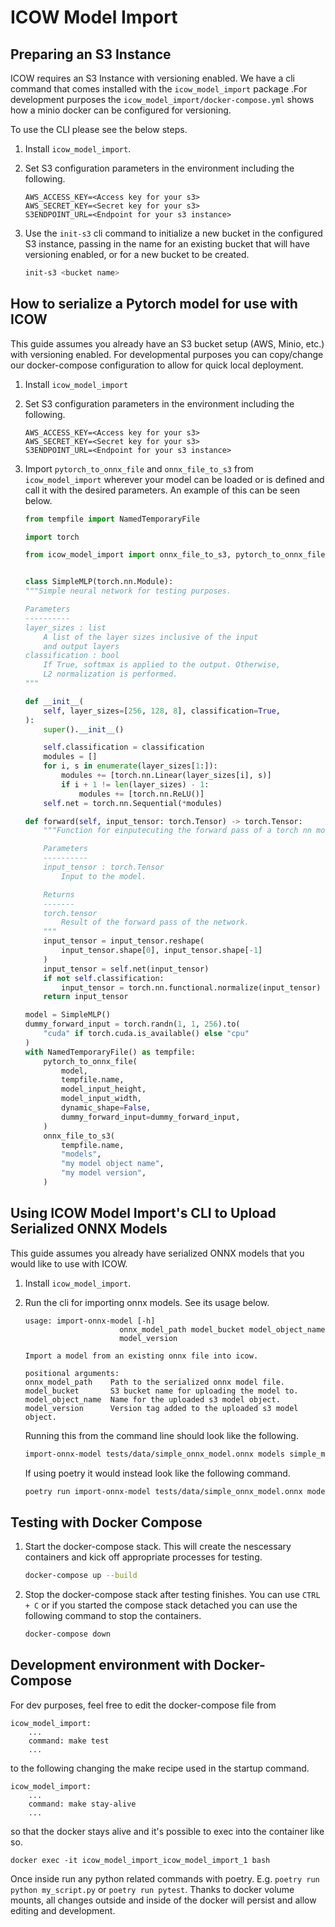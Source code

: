 # ICOW Model Import


## Preparing an S3 Instance

ICOW requires an S3 Instance with versioning enabled. We have a cli command that comes installed with the `icow_model_import` package .For development purposes the `icow_model_import/docker-compose.yml` shows how a minio docker can be configured for versioning.

To use the CLI please see the below steps.

1. Install `icow_model_import`.

2. Set S3 configuration parameters in the environment including the following.

    ```
    AWS_ACCESS_KEY=<Access key for your s3>
    AWS_SECRET_KEY=<Secret key for your s3>
    S3ENDPOINT_URL=<Endpoint for your s3 instance>
    ``` 

2. Use the `init-s3` cli command to initialize a new bucket in the configured S3 instance, passing in the name for an existing bucket that will have versioning enabled, or for a new bucket to be created.

    ```bash
    init-s3 <bucket name>
    ```


## How to serialize a Pytorch model for use with ICOW

This guide assumes you already have an S3 bucket setup (AWS, Minio, etc.) with versioning enabled. For developmental purposes you can copy/change our docker-compose configuration to allow for quick local deployment.

1. Install `icow_model_import`

2. Set S3 configuration parameters in the environment including the following.

    ```
    AWS_ACCESS_KEY=<Access key for your s3>
    AWS_SECRET_KEY=<Secret key for your s3>
    S3ENDPOINT_URL=<Endpoint for your s3 instance>
    ```

3. Import `pytorch_to_onnx_file` and `onnx_file_to_s3` from `icow_model_import` wherever your model can be loaded or is defined and call it with the desired parameters. An example of this can be seen below.

    ```python
    from tempfile import NamedTemporaryFile

    import torch

    from icow_model_import import onnx_file_to_s3, pytorch_to_onnx_file


    class SimpleMLP(torch.nn.Module):
    """Simple neural network for testing purposes.

    Parameters
    ----------
    layer_sizes : list
        A list of the layer sizes inclusive of the input
        and output layers
    classification : bool
        If True, softmax is applied to the output. Otherwise,
        L2 normalization is performed.
    """

    def __init__(
        self, layer_sizes=[256, 128, 8], classification=True,
    ):
        super().__init__()

        self.classification = classification
        modules = []
        for i, s in enumerate(layer_sizes[1:]):
            modules += [torch.nn.Linear(layer_sizes[i], s)]
            if i + 1 != len(layer_sizes) - 1:
                modules += [torch.nn.ReLU()]
        self.net = torch.nn.Sequential(*modules)

    def forward(self, input_tensor: torch.Tensor) -> torch.Tensor:
        """Function for einputecuting the forward pass of a torch nn model.

        Parameters
        ----------
        input_tensor : torch.Tensor
            Input to the model.

        Returns
        -------
        torch.tensor
            Result of the forward pass of the network.
        """
        input_tensor = input_tensor.reshape(
            input_tensor.shape[0], input_tensor.shape[-1]
        )
        input_tensor = self.net(input_tensor)
        if not self.classification:
            input_tensor = torch.nn.functional.normalize(input_tensor)
        return input_tensor
    
    model = SimpleMLP()
    dummy_forward_input = torch.randn(1, 1, 256).to(
        "cuda" if torch.cuda.is_available() else "cpu"
    )
    with NamedTemporaryFile() as tempfile:
        pytorch_to_onnx_file(
            model,
            tempfile.name,
            model_input_height,
            model_input_width,
            dynamic_shape=False,
            dummy_forward_input=dummy_forward_input,
        )
        onnx_file_to_s3(
            tempfile.name,
            "models",
            "my model object name",
            "my model version",
        )
    ```


## Using ICOW Model Import's CLI to Upload Serialized ONNX Models

This guide assumes you already have serialized ONNX models that you would like to use with ICOW.

1. Install `icow_model_import`.

2. Run the cli for importing onnx models. See its usage below.

    ```
    usage: import-onnx-model [-h]
                         onnx_model_path model_bucket model_object_name
                         model_version

    Import a model from an existing onnx file into icow.

    positional arguments:
    onnx_model_path    Path to the serialized onnx model file.
    model_bucket       S3 bucket name for uploading the model to.
    model_object_name  Name for the uploaded s3 model object.
    model_version      Version tag added to the uploaded s3 model object.
    ```

    Running this from the command line should look like the following.

    ```bash
    import-onnx-model tests/data/simple_onnx_model.onnx models simple_model my-version
    ```

    If using poetry it would instead look like the following command.

    ```bash
    poetry run import-onnx-model tests/data/simple_onnx_model.onnx models simple_model my-version
    ``` 


## Testing with Docker Compose

1. Start the docker-compose stack. This will create the nescessary containers and kick off appropriate processes for testing.

    ```bash
    docker-compose up --build
    ```

2. Stop the docker-compose stack after testing finishes. You can use `CTRL + C` or if you started the compose stack detached you can use the following command to stop the containers.

    ```bash
    docker-compose down
    ```

## Development environment with Docker-Compose

For dev purposes, feel free to edit the docker-compose file from 


    icow_model_import:
        ...
        command: make test
        ...
    
to the following changing the make recipe used in the startup command.


    icow_model_import:
        ...
        command: make stay-alive
        ...

so that the docker stays alive and it's possible to exec into the container like so.

    docker exec -it icow_model_import_icow_model_import_1 bash

Once inside run any python related commands with poetry. E.g. `poetry run python my_script.py` or `poetry run pytest`. Thanks to docker volume mounts, all changes outside and inside of the docker will persist and allow editing and development.
